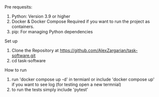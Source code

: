 Pre requesits:
1.  Python: Version 3.9 or higher
2.  Docker & Docker Compose Required if you want to run the project as containers. 
3.  pip: For managing Python dependencies

Set up 
 1. Clone the Repository at https://github.com/AlexZargarian/task-software.git
2. cd task-software

How to run 
1. run  'docker compose up -d' in termianl  or include 'docker compose up' if you want to see log (for testing open a new termnial)
2. to run the tests simply include 'pytest'
